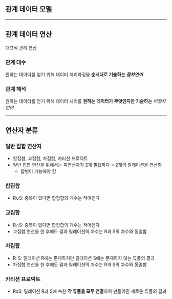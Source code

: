 ## 관계 데이터 모델

---
## 관계 데이터 연산
대표적 관계 연산
### 관계 대수
원하는 데이터를 얻기 위해 데이터 처리과정을 **순서대로 기술하는 _절차언어_**
### 관계 해석
원하는 데이터를 얻기 위해 데이터 처리를 **원하는 데이터가 무엇인지만 기술하는** _비절차언어_

---
## 연산자 분류
### 일반 집합 연산자
- 합집합, 교집합, 차집합, 카티션 프로덕트 
- 일반 집합 연산을 위해서는 피연산자가 2개 필요하다 = 2개의 릴레이션을 연산함
	- 합병이 가능해야 함
### 합집합
- R∪S: 중복이 있다면 합집합의 개수는 적어진다
### 교집합
- R∩S: 중복이 있다면 합집합의 개수는 적어진다
- 교집합 연산을 한 후에도 결과 릴레이션의 차수는 R과 S의 차수와 동일함
### 차집합
- R-S: 릴레이션 R에는 존재하지만 릴레이션 S에는 존재하지 않는 튜플의 결과
- 차집합 연산을 한 후에도 결과 릴레이션의 차수는 R과 S의 차수와 동일함
### 카티션 프로덕트
- RxS: 릴레이션 R과 S에 속한 **각 튜플을 모두 연결**하여 만들어진 새로운 튜플의 결과




